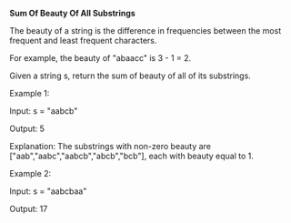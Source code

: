 **Sum Of Beauty Of All Substrings**

The beauty of a string is the difference in frequencies between the most frequent and least frequent characters.

For example, the beauty of "abaacc" is 3 - 1 = 2.

Given a string s, return the sum of beauty of all of its substrings.

 

Example 1:

Input: s = "aabcb"

Output: 5

Explanation: The substrings with non-zero beauty are ["aab","aabc","aabcb","abcb","bcb"], each with beauty equal to 1.

Example 2:

Input: s = "aabcbaa"

Output: 17
 
